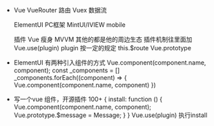 - Vue
  VueRouter 路由
  Vuex 数据流

  ElementUI PC框架
  MintUI/IVIEW mobile
  
  插件
  Vue 瘦身 MVVM
  其他的都是他的周边生态
  插件机制往里面加
  Vue.use(plugin)
  plugin 按一定的规定
  this.$route
  Vue.prototype

- ElementUI 有两种引入组件的方式
  <el-button />
  Vue.component(component.name, component);
  const _components = []
  _components.forEach((component) => {
    Vue.component(component.name, component)
  })

- 写一个vue 组件，开源插件 100+
  {
    install: function () {
      Vue.component(component.name, component);
      Vue.prototype.$message = Message;
    }
  }
  Vue.use(plugin) 执行install